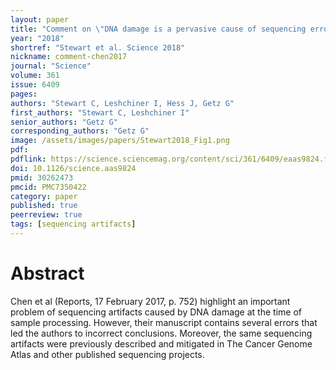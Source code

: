 ```yaml
---
layout: paper
title: "Comment on \"DNA damage is a pervasive cause of sequencing errors, directly confounding variant identification\""
year: "2018"
shortref: "Stewart et al. Science 2018"
nickname: comment-chen2017
journal: "Science"
volume: 361
issue: 6409
pages:
authors: "Stewart C, Leshchiner I, Hess J, Getz G"
first_authors: "Stewart C, Leshchiner I"
senior_authors: "Getz G"
corresponding_authors: "Getz G"
image: /assets/images/papers/Stewart2018_Fig1.png
pdf:
pdflink: https://science.sciencemag.org/content/sci/361/6409/eaas9824.full.pdf
doi: 10.1126/science.aas9824
pmid: 30262473
pmcid: PMC7350422
category: paper
published: true
peerreview: true
tags: [sequencing artifacts]
---
```


# Abstract

Chen et al (Reports, 17 February 2017, p. 752) highlight an important problem of sequencing artifacts caused by DNA damage at the time of sample processing. However, their manuscript contains several errors that led the authors to incorrect conclusions. Moreover, the same sequencing artifacts were previously described and mitigated in The Cancer Genome Atlas and other published sequencing projects.

